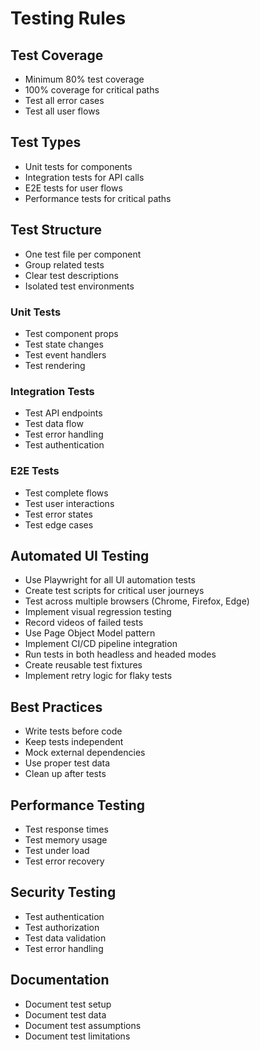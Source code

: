 # Testing Rules

## Test Coverage
- Minimum 80% test coverage
- 100% coverage for critical paths
- Test all error cases
- Test all user flows

## Test Types
- Unit tests for components
- Integration tests for API calls
- E2E tests for user flows
- Performance tests for critical paths

## Test Structure
- One test file per component
- Group related tests
- Clear test descriptions
- Isolated test environments

### Unit Tests
- Test component props
- Test state changes
- Test event handlers
- Test rendering

### Integration Tests
- Test API endpoints
- Test data flow
- Test error handling
- Test authentication

### E2E Tests
- Test complete flows
- Test user interactions
- Test error states
- Test edge cases

## Automated UI Testing
- Use Playwright for all UI automation tests
- Create test scripts for critical user journeys
- Test across multiple browsers (Chrome, Firefox, Edge)
- Implement visual regression testing
- Record videos of failed tests
- Use Page Object Model pattern
- Implement CI/CD pipeline integration
- Run tests in both headless and headed modes
- Create reusable test fixtures
- Implement retry logic for flaky tests

## Best Practices
- Write tests before code
- Keep tests independent
- Mock external dependencies
- Use proper test data
- Clean up after tests

## Performance Testing
- Test response times
- Test memory usage
- Test under load
- Test error recovery

## Security Testing
- Test authentication
- Test authorization
- Test data validation
- Test error handling

## Documentation
- Document test setup
- Document test data
- Document test assumptions
- Document test limitations
